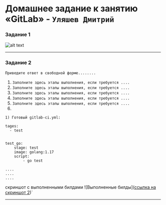 # Домашнее задание к занятию «GitLab» - `Уляшев Дмитрий`




### Задание 1


![alt text](https://raw.githubusercontent.com/username/projectname/commit/img.png)


---

### Задание 2

`Приведите ответ в свободной форме........`

1. `Заполните здесь этапы выполнения, если требуется ....`
2. `Заполните здесь этапы выполнения, если требуется ....`
3. `Заполните здесь этапы выполнения, если требуется ....`
4. `Заполните здесь этапы выполнения, если требуется ....`
5. `Заполните здесь этапы выполнения, если требуется ....`
6. 

```
1) Готовый gitlab-ci.yml:

tages:          
  - test


test_go:
    stage: test
    image: golang:1.17
    script:
        - go test

....
....
....
```

скриншот с выполненными билдами
![Выполненные билды]([ссылка на скриншот 2](https://github.com/slav1power/8-03/edit/main/job2.png))`


---

